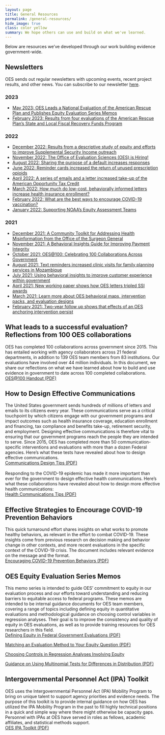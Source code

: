 ```yaml
---
layout: page
title: General Resources
permalink: /general-resources/
hide_image: true
class: color yellow
summary: We hope others can use and build on what we've learned.
---
```

Below are resources we’ve developed through our work building evidence government-wide.

## Newsletters
OES sends out regular newsletters with upcoming events, recent project results, and other news. You can subscribe to our newsletter <a href="https://goo.gl/forms/VgSGvpAZZn61oxy62" target="_blank">here</a>.

### 2023
- <a class="usa-link usa-link--external" href="https://content.govdelivery.com/accounts/USGSA/bulletins/35c2703?reqfrom=share" target="_blank">May 2023: OES Leads a National Evaluation of the American Rescue Plan and Publishes Equity Evaluation Series Memos</a>
- <a class="usa-link usa-link--external" href="https://content.govdelivery.com/accounts/USGSA/bulletins/349ef73?reqfrom=share" target="_blank">February 2023: Results from four evaluations of the American Rescue Plan’s State and Local Fiscal Recovery Funds Program</a>

### 2022
- <a class="usa-link usa-link--external" href="https://content.govdelivery.com/accounts/USGSA/bulletins/33d8e04?reqfrom=share" target="_blank">December 2022: Results from a descriptive study of equity and efforts to improve Supplemental Security Income outreach</a>
- <a class="usa-link usa-link--external" href="https://content.govdelivery.com/accounts/USGSA/bulletins/338510f?reqfrom=share" target="_blank">November 2022: The Office of Evaluation Sciences (OES) is Hiring!</a>
- <a class="usa-link usa-link--external" href="https://content.govdelivery.com/accounts/USGSA/bulletins/325c020?reqfrom=share" target="_blank">August 2022: Sharing the purpose of a default increases responses</a>
- <a class="usa-link usa-link--external" href="https://content.govdelivery.com/accounts/USGSA/bulletins/31bf701?reqfrom=share" target="_blank">June 2022: Reminder cards increased the return of unused prescription opioids</a>
- <a class="usa-link usa-link--external" href="https://content.govdelivery.com/accounts/USGSA/bulletins/314f329?reqfrom=share" target="_blank">April 2022: A series of emails and a letter increased take-up of the American Opportunity Tax Credit</a>
- <a class="usa-link usa-link--external" href="https://content.govdelivery.com/accounts/USGSA/bulletins/310d80b?reqfrom=share" target="_blank">March 2022: How much do low-cost, behaviorally informed letters increase health insurance enrollment?</a>
- <a class="usa-link usa-link--external" href="https://content.govdelivery.com/accounts/USGSA/bulletins/30bcc58?reqfrom=share" target="_blank">February 2022: What are the best ways to encourage COVID-19 vaccination?</a>
- <a class="usa-link usa-link--external" href="https://content.govdelivery.com/accounts/USGSA/bulletins/30690f8?reqfrom=share" target="_blank">January 2022: Supporting NOAA’s Equity Assessment Teams</a>

### 2021
- <a class="usa-link usa-link--external" href="https://content.govdelivery.com/accounts/USGSA/bulletins/3005258?reqfrom=share" target="_blank">December 2021: A Community Toolkit for Addressing Health Misinformation from the Office of the Surgeon General</a>
- <a class="usa-link usa-link--external" href="https://content.govdelivery.com/accounts/USGSA/bulletins/2f99f82?reqfrom=share" target="_blank">November 2021: A Behavioral Insights Guide for Improving Payment Integrity</a>
- <a class="usa-link usa-link--external" href="https://content.govdelivery.com/accounts/USGSA/bulletins/2f99f82?reqfrom=share" target="_blank">October 2021: OES@100: Celebrating 100 Collaborations Across Government</a>
- <a class="usa-link usa-link--external" href="https://content.govdelivery.com/accounts/USGSA/bulletins/2ee35fe?reqfrom=share" target="_blank">August 2021: Text reminders increased clinic visits for family planning services in Mozambique</a>
- <a class="usa-link usa-link--external" href="https://content.govdelivery.com/accounts/USGSA/bulletins/2e6fed5?reqfrom=share" target="_blank">July 2021: Using behavioral insights to improve customer experience within government</a>
- <a class="usa-link usa-link--external" href="https://content.govdelivery.com/accounts/USGSA/bulletins/2cc7dff?reqfrom=share" target="_blank">April 2021: New working paper shows how OES letters tripled SSI awards</a>
- <a class="usa-link usa-link--external" href="https://content.govdelivery.com/accounts/USGSA/bulletins/2c5f7ee?reqfrom=share" target="_blank">March 2021: Learn more about OES behavioral maps, intervention packs, and evaluation designs</a>
- <a class="usa-link usa-link--external" href="https://content.govdelivery.com/accounts/USGSA/bulletins/2c1e13f?reqfrom=share" target="_blank">February 2021: Two-year follow up shows that effects of an OES anchoring intervention persist</a>


## What leads to a successful evaluation? Reflections from 100 OES collaborations
OES has completed 100 collaborations across government since 2015. This has entailed working with agency collaborators across 21 federal departments, in addition to 139 OES team members from 83 institutions. Our evaluations have involved over 44 million individuals. In this document, we share our reflections on what we have learned about how to build and use evidence in government to date across 100 completed collaborations.
<br/>
<a class="usa-button" href="{{ '/assets/files/Reflections-from-100-OES-collaborations.pdf' | prepend: site.baseurl }}" target="_blank">OES@100 Handout (PDF)</a>
<br>

## How to Design Effective Communications
The United States government sends hundreds of millions of letters and emails to its citizens every year. These communications serve as a critical touchpoint by which citizens engage with our government programs and impact outcomes such as health insurance coverage, education enrollment and financing, tax compliance and benefits take-up, retirement security, and employment. Designing effective communications is therefore vital to ensuring that our government programs reach the people they are intended to serve. Since 2015, OES has completed more than 50 communication-specific interventions and evaluations with more than a dozen Federal agencies. Here’s what these tests have revealed about how to design effective communications.
<br/>
<a class="usa-button" href="{{ '/assets/abstracts/OES Learnings on Writing Better Communications 2018.pdf' | prepend: site.baseurl }}" target="_blank">Communications Design Tips (PDF)</a>
<br><br>
Responding to the COVID-19 epidemic has made it more important than ever for the government to design effective health communications. Here’s what these collaborations have revealed about how to design more effective health communications:
<br>
<a class="usa-button" href="{{ '/assets/files/oes-health-communications.pdf' | prepend: site.baseurl }}" target="_blank">Health Communications Tips (PDF)</a>
<br>

## Effective Strategies to Encourage COVID-19 Prevention Behaviors
This quick turnaround effort shares insights on what works to promote healthy behaviors, as relevant in the effort to combat COVID-19. These insights come from previous research on decision making and behavior change in other contexts, and more recent evaluations in the specific context of the COVID-19 crisis. The document includes relevant evidence on the message and the format. 
<br/>
<a class="usa-button" href="{{ '/assets/abstracts/OEScovidinsightssummaryNov2020.pdf' | prepend: site.baseurl }}" target="_blank">Encouraging COVID-19 Prevention Behaviors (PDF)</a>
<br>

## OES Equity Evaluation Series Memos
This memo series is intended to guide OES’ commitment to equity in our evaluation process and our efforts toward understanding and reducing barriers to equitable access to federal programs. These memos are intended to be internal guidance documents for OES team members, covering a range of topics including defining equity in quantitative evaluations and methodological guidance on choosing control variables in regression analyses. Their goal is to improve the consistency and quality of equity in OES evaluations, as well as to provide training resources for OES researchers in this field.
<br/>
<a class="usa-button" href="{{ '/assets/files/defining-equity-in-federal-government-evaluations.pdf' | prepend: site.baseurl }}" target="_blank">Defining Equity in Federal Government Evaluations (PDF)</a>
    
  <a class="usa-button" href="{{ '/assets/files/matching-an-evaluation-method-to-your-equity-question.pdf' | prepend: site.baseurl }}" target="_blank">Matching an Evaluation Method to Your Equity Question (PDF)</a>
    
<a class="usa-button" href="{{ '/assets/files/choosing-controls-in-regression-analyses-involving-equity.pdf' | prepend: site.baseurl }}" target="_blank">Choosing Controls in Regression Analyses Involving Equity</a>
    
<a class="usa-button" href="{{ '/assets/files/guidance-on-using-multinomial-tests-for-differences-in-distribution.pdf' | prepend: site.baseurl }}" target="_blank">Guidance on Using Multinomial Tests for Differences in Distribution (PDF)</a>
<br>

## Intergovernmental Personnel Act (IPA) Toolkit
OES uses the Intergovernmental Personnel Act (IPA) Mobility Program to bring on unique talent to support agency priorities and evidence needs. The purpose of this toolkit is to provide internal guidance on how OES has utilized the IPA Mobility Program in the past to fill highly technical positions in a quick and simple way where there might otherwise be capacity gaps. Personnel with IPAs at OES have served in roles as fellows, academic affiliates, and statistical methods support.
<br/>
<a class="usa-button" href="{{ '/assets/files/ipa-toolkit-oes.pdf' | prepend: site.baseurl }}" target="_blank">OES IPA Toolkit (PDF)</a>

